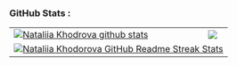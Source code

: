 ### GitHub Stats :

<table align="center">
  <tr>
  <td>
  <a href="https://github.com/ICxodnik/github-readme-stats"><img align="center" src="https://github-readme-stats.vercel.app/api?username=ICxodnik&show_icons=true&include_all_commits=true&theme=buefy&hide_border=true" alt="Nataliia Khodrova github stats" /></a>
  </td>
  <td>
  <a href="https://github.com/ICxodnik/github-readme-stats"><img align="center" src="https://github-readme-stats.vercel.app/api/top-langs/?username=ICxodnik&layout=compact&theme=buefy&hide_border=true" /></a>
  </td>
  </tr>
  <tr>
  <td colspan=2 align="center">
  <a href="https://git.io/streak-stats"> <img src="http://github-readme-streak-stats.herokuapp.com?user=ICxodnik&hide_border=true&background=f6f8fa&currStreakLabel=000000&date_format=j%20M%5B%20Y%5D" alt="Nataliia Khodorova GitHub Readme Streak Stats" /> </a>
  </td>
  </tr>
</table>
